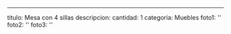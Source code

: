 ---
titulo: Mesa con 4 sillas
descripcion: 
cantidad: 1
categoria: Muebles
foto1: ''
foto2: ''
foto3: ''
